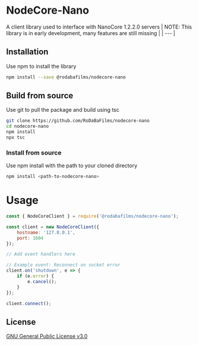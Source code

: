 # NodeCore-Nano
A client library used to interface with NanoCore 1.2.2.0 servers
| NOTE: This library is in early development, many features are still missing |
| --- |

## Installation
Use npm to install the library
```sh
npm install --save @rodabafilms/nodecore-nano
```

## Build from source
Use git to pull the package and build using tsc

```sh
git clone https://github.com/RoDaBaFilms/nodecore-nano
cd nodecore-nano 
npm install
npx tsc
```

### Install from source
Use npm install with the path to your cloned directory
```sh
npm install <path-to-nodecore-nano>
```

# Usage
```js
const { NodeCoreClient } = require('@rodabafilms/nodecore-nano');

const client = new NodeCoreClient({
    hostname: '127.0.0.1',
    port: 1604
});

// Add event handlers here

// Example event: Reconnect on socket error
client.on('shutdown', e => {
    if (e.error) {
        e.cancel(); 
    }
});

client.connect();
```

## License
[GNU General Public License v3.0](https://choosealicense.com/licenses/gpl-3.0/)
